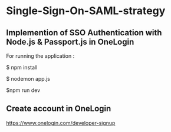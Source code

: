 # Single-Sign-On-SAML-strategy

## Implemention of SSO Authentication with Node.js & Passport.js in OneLogin

For running the application :

$ npm install

$ nodemon app.js

$npm run dev

## Create account in OneLogin

https://www.onelogin.com/developer-signup
